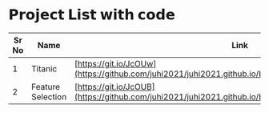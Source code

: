 # 𝗣𝗿𝗼𝗷𝗲𝗰𝘁 𝗟𝗶𝘀𝘁 𝘄𝗶𝘁𝗵 𝗰𝗼𝗱𝗲

| Sr No | Name                                                         | Link                                |
| ----- | ------------------------------------------------------------ | ----------------------------------- |
| 1     | Titanic   | [https://git.io/JcOUw](https://github.com/juhi2021/juhi2021.github.io/blob/main/docs/Titanic.ipynb) |
| 2     | Feature Selection      | [https://git.io/JcOUB](https://github.com/juhi2021/juhi2021.github.io/blob/main/docs/Feature_Selection.md)      |
